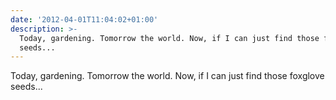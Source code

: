 ```yaml
---
date: '2012-04-01T11:04:02+01:00'
description: >-
  Today, gardening. Tomorrow the world. Now, if I can just find those foxglove
  seeds...
---
```

Today, gardening. Tomorrow the world. Now, if I can just find those foxglove seeds...
